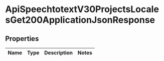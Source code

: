 # ApiSpeechtotextV30ProjectsLocalesGet200ApplicationJsonResponse

## Properties
Name | Type | Description | Notes
------------ | ------------- | ------------- | -------------
